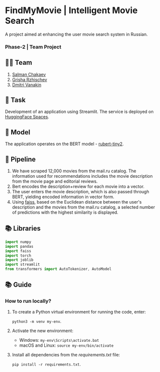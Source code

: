 # FindMyMovie | Intelligent Movie Search

A project aimed at enhancing the user movie search system in Russian.

### Phase-2 | Team Project

## 🦸‍♂️ Team
1. [Salman Chakaev](https://github.com/veidlink)
2. [Grisha Rzhischev](https://github.com/Rzhischev)
3. [Dmitri Vanakin](https://github.com/cobalt1705)

## 🎯 Task
Development of an application using Streamlit.
The service is deployed on [HuggingFace Spaces](https://huggingface.co/spaces/veidlink/find_my_movie_hf).

## 🚂 Model
The application operates on the BERT model - [rubert-tiny2](https://huggingface.co/cointegrated/rubert-tiny2).

## 📝 Pipeline
1. We have scraped 12,000 movies from the mail.ru catalog. The information used for recommendations includes the movie description from the movie page and editorial reviews.
2. Bert encodes the description+review for each movie into a vector.
3. The user enters the movie description, which is also passed through BERT, yielding encoded information in vector form.
4. Using [faiss](https://github.com/facebookresearch/faiss), based on the Euclidean distance between the user's description and the movies from the mail.ru catalog, a selected number of predictions with the highest similarity is displayed.

## 📚 Libraries 

```typescript
import numpy
import pandas 
import faiss
import torch
import joblib
import streamlit 
from transformers import AutoTokenizer, AutoModel
```

## 📚 Guide 
### How to run locally?

1. To create a Python virtual environment for running the code, enter:

    ``python3 -m venv my-env``.

2. Activate the new environment:

    * Windows: ```my-env\Scripts\activate.bat```
    * macOS and Linux: ```source my-env/bin/activate```

3. Install all dependencies from the *requirements.txt* file:

    ``pip install -r requirements.txt``.
